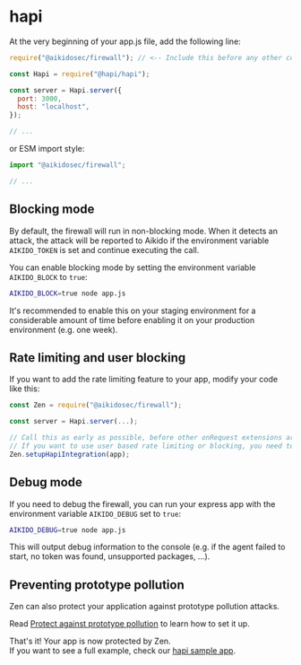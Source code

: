 # hapi

At the very beginning of your app.js file, add the following line:

```js
require("@aikidosec/firewall"); // <-- Include this before any other code or imports

const Hapi = require("@hapi/hapi");

const server = Hapi.server({
  port: 3000,
  host: "localhost",
});

// ...
```

or ESM import style:

```js
import "@aikidosec/firewall";

// ...
```

## Blocking mode

By default, the firewall will run in non-blocking mode. When it detects an attack, the attack will be reported to Aikido if the environment variable `AIKIDO_TOKEN` is set and continue executing the call.

You can enable blocking mode by setting the environment variable `AIKIDO_BLOCK` to `true`:

```sh
AIKIDO_BLOCK=true node app.js
```

It's recommended to enable this on your staging environment for a considerable amount of time before enabling it on your production environment (e.g. one week).

## Rate limiting and user blocking

If you want to add the rate limiting feature to your app, modify your code like this:

```js
const Zen = require("@aikidosec/firewall");

const server = Hapi.server(...);

// Call this as early as possible, before other onRequest extensions are added
// If you want to use user based rate limiting or blocking, you need to call Zen.setUser(...) in a onRequest function before this
Zen.setupHapiIntegration(app);
```

## Debug mode

If you need to debug the firewall, you can run your express app with the environment variable `AIKIDO_DEBUG` set to `true`:

```sh
AIKIDO_DEBUG=true node app.js
```

This will output debug information to the console (e.g. if the agent failed to start, no token was found, unsupported packages, ...).

## Preventing prototype pollution

Zen can also protect your application against prototype pollution attacks.

Read [Protect against prototype pollution](./prototype-pollution.md) to learn how to set it up.

That's it! Your app is now protected by Zen.  
If you want to see a full example, check our [hapi sample app](../sample-apps/hapi-postgres).
